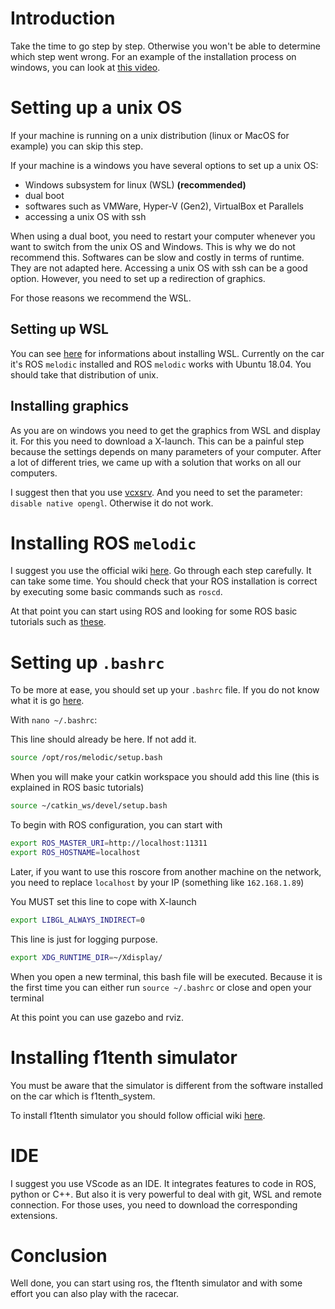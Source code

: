 # Introduction

Take the time to go step by step. Otherwise you won't be able to determine which step went wrong. For an example of the installation process on windows, you can look at [this video](https://www.youtube.com/watch?v=DW7l9LHdK5c).

# Setting up a unix OS

If your machine is running on a unix distribution (linux or MacOS for example) you can skip this step.

If your machine is a windows you have several options to set up a unix OS:
- Windows subsystem for linux (WSL) **(recommended)**
- dual boot
- softwares such as VMWare, Hyper-V (Gen2), VirtualBox et Parallels
- accessing a unix OS with ssh

When using a dual boot, you need to restart your computer whenever you want to switch from the unix OS and Windows. This is why we do not recommend this.
Softwares can be slow and costly in terms of runtime. They are not adapted here.
Accessing a unix OS with ssh can be a good option. However, you need to set up a redirection of graphics.

For those reasons we recommend the WSL. 

## Setting up WSL

You can see [here](https://learn.microsoft.com/fr-fr/windows/wsl/install) for informations about installing WSL. Currently on the car it's ROS `melodic` installed and ROS `melodic` works with Ubuntu 18.04. You should take that distribution of unix.

## Installing graphics

As you are on windows you need to get the graphics from WSL and display it. For this you need to download a X-launch. This can be a painful step because the settings depends on many parameters of your computer. After a lot of different tries, we came up with a solution that works on all our computers.

I suggest then that you use [vcxsrv](https://sourceforge.net/projects/vcxsrv/). And you need to set the parameter: `disable native opengl`. Otherwise it do not work.

# Installing ROS `melodic`

I suggest you use the official wiki [here](http://wiki.ros.org/melodic/Installation/Ubuntu). Go through each step carefully. It can take some time.
You should check that your ROS installation is correct by executing some basic commands such as `roscd`.

At that point you can start using ROS and looking for some ROS basic tutorials such as [these](http://wiki.ros.org/tf/Tutorials).

# Setting up `.bashrc`

To be more at ease, you should set up your `.bashrc` file. If you do not know what it is go [here](https://www.digitalocean.com/community/tutorials/bashrc-file-in-linux).

With `nano ~/.bashrc`:

This line should already be here. If not add it.
```sh
source /opt/ros/melodic/setup.bash
```

When you will make your catkin workspace you should add this line (this is explained in ROS basic tutorials)
```sh
source ~/catkin_ws/devel/setup.bash
```

To begin with ROS configuration, you can start with
```sh
export ROS_MASTER_URI=http://localhost:11311
export ROS_HOSTNAME=localhost
```

Later, if you want to use this roscore from another machine on the network, you need to replace `localhost` by your IP (something like `162.168.1.89`)

You MUST set this line to cope with X-launch
```sh
export LIBGL_ALWAYS_INDIRECT=0
```

This line is just for logging purpose.
```sh
export XDG_RUNTIME_DIR=~/Xdisplay/
```

When you open a new terminal, this bash file will be executed. Because it is the first time you can either run `source ~/.bashrc` or close and open your terminal

At this point you can use gazebo and rviz. 

# Installing f1tenth simulator

You must be aware that the simulator is different from the software installed on the car which is f1tenth_system.

To install f1tenth simulator you should follow official wiki [here](https://f1tenth.readthedocs.io/en/stable/going_forward/simulator/sim_install.html).

# IDE

I suggest you use VScode as an IDE. It integrates features to code in ROS, python or C++. But also it is very powerful to deal with git, WSL and remote connection. For those uses, you need to download the corresponding extensions.

# Conclusion

Well done, you can start using ros, the f1tenth simulator and with some effort you can also play with the racecar.